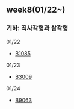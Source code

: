 ## week8(01/22~)
### 기하: 직사각형과 삼각형

01/22
-  [B1085](B1085.java)

01/23
- [B3009](B3009.java)

01/24
- [B9063](B9063.java)